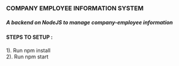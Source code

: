 <h3><b>COMPANY EMPLOYEE INFORMATION SYSTEM</b></h3>
<h5>A backend on NodeJS to manage company-employee information</h5>

<h4>STEPS TO SETUP :</h4
<br/>  
1). Run npm install
<br/>
2). Run npm start
